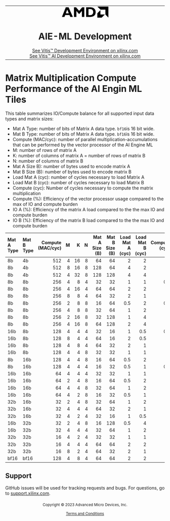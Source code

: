 <table class="sphinxhide" width="100%">
 <tr width="100%">
    <td align="center"><img src="https://raw.githubusercontent.com/Xilinx/Image-Collateral/main/xilinx-logo.png" width="30%"/><h1>AIE-ML Development</h1>
    <a href="https://www.xilinx.com/products/design-tools/vitis.html">See Vitis™ Development Environment on xilinx.com</br></a>
    <a href="https://www.xilinx.com/products/design-tools/vitis/vitis-ai.html">See Vitis™ AI Development Environment on xilinx.com</br></a>
    </td>
 </tr>
</table>

# Matrix Multiplication Compute Performance of the AI Engin ML Tiles

This table summarizes IO/Compute balance for all supported input data types and matrix sizes:

- Mat A Type: number of bits of Matrix A data type. `bf16`is 16 bit wide.
- Mat B Type: number of bits of Matrix A data type. `bf16`is 16 bit wide.
- Compute (MAC/cyc): number of parallel multiplication-accumulations that can be performed by the vector processor of the AI Engine ML
- M: number of rows of matrix A
- K: number of columns of matrix A = number of rows of matrix B
- N: number of columns of matrix B
- Mat A Size B): number of bytes used to encode matrix A
- Mat B Size (B): number of bytes used to encode matrix B
- Load Mat A (cyc): number of cycles necessary to load Matrix A
- Load Mat B (cyc): number of cycles necessary to load Matrix B
- Compute (cyc): Number of cycles necessary to compute the matrix multiplication
- Compute (%): Efficiency of the vector processor usage compared to the max of IO and compute burden
- IO A (%): Efficiency of the matrix A load  compared to the the max IO and compute burden
- IO B (%): Efficiency of the matrix B load  compared to the the max IO and compute burden


| Mat A Type   | Mat B Type   |     Compute (MAC/cyc) |   M |   K |   N |   Mat A Size (B) |   Mat B Size (B) |   Load Mat A (cyc) |   Load Mat B (cyc) |   Compute (cyc) |   Compute (%) |   IO A % |   IO B % |
|:-------------|:-------------|----------------------:|----------------:|------------:|----------------:|-------------:|-------------:|-------------:|-------------:|----------:|----------:|-------:|-------:|
| 8b           | 4b           |                   512 |               4 |          16 |               8 |           64 |           64 |          2   |          2   |       1   |      0.5  |  1     |   1    |
| 8b           | 4b           |                   512 |               8 |          16 |               8 |          128 |           64 |          4   |          2   |       2   |      0.5  |  1     |   0.5  |
| 8b           | 4b           |                   512 |               4 |          32 |               8 |          128 |          128 |          4   |          4   |       2   |      0.5  |  1     |   1    |
| 8b           | 8b           |                   256 |               4 |           8 |               4 |           32 |           32 |          1   |          1   |       0.5 |      0.5  |  1     |   1    |
| 8b           | 8b           |                   256 |               4 |          16 |               4 |           64 |           64 |          2   |          2   |       1   |      0.5  |  1     |   1    |
| 8b           | 8b           |                   256 |               8 |           8 |               4 |           64 |           32 |          2   |          1   |       1   |      0.5  |  1     |   0.5  |
| 8b           | 8b           |                   256 |               2 |           8 |               8 |           16 |           64 |          0.5 |          2   |       0.5 |      0.25 |  0.25  |   1    |
| 8b           | 8b           |                   256 |               4 |           8 |               8 |           32 |           64 |          1   |          2   |       1   |      0.5  |  0.5   |   1    |
| 8b           | 8b           |                   256 |               2 |          16 |               8 |           32 |          128 |          1   |          4   |       1   |      0.25 |  0.25  |   1    |
| 8b           | 8b           |                   256 |               4 |          16 |               8 |           64 |          128 |          2   |          4   |       2   |      0.5  |  0.5   |   1    |
| 16b          | 8b           |                   128 |               4 |           4 |               4 |           32 |           16 |          1   |          0.5 |       0.5 |      0.5  |  1     |   0.5  |
| 16b          | 8b           |                   128 |               8 |           4 |               4 |           64 |           16 |          2   |          0.5 |       1   |      0.5  |  1     |   0.25 |
| 16b          | 8b           |                   128 |               4 |           8 |               4 |           64 |           32 |          2   |          1   |       1   |      0.5  |  1     |   0.5  |
| 16b          | 8b           |                   128 |               4 |           4 |               8 |           32 |           32 |          1   |          1   |       1   |      1    |  1     |   1    |
| 8b           | 16b          |                   128 |               4 |           4 |               8 |           16 |           64 |          0.5 |          2   |       1   |      0.5  |  0.25  |   1    |
| 8b           | 16b          |                   128 |               4 |           4 |               4 |           16 |           32 |          0.5 |          1   |       0.5 |      0.5  |  0.5   |   1    |
| 16b          | 16b          |                    64 |               4 |           4 |               4 |           32 |           32 |          1   |          1   |       1   |      1    |  1     |   1    |
| 16b          | 16b          |                    64 |               2 |           4 |               8 |           16 |           64 |          0.5 |          2   |       1   |      0.5  |  0.25  |   1    |
| 16b          | 16b          |                    64 |               4 |           4 |               8 |           32 |           64 |          1   |          2   |       2   |      1    |  0.5   |   1    |
| 16b          | 16b          |                    64 |               4 |           2 |               8 |           16 |           32 |          0.5 |          1   |       1   |      1    |  0.5   |   1    |
| 32b          | 16b          |                    32 |               2 |           4 |               8 |           32 |           64 |          1   |          2   |       2   |      1    |  0.5   |   1    |
| 32b          | 16b          |                    32 |               4 |           4 |               4 |           64 |           32 |          2   |          1   |       2   |      1    |  1     |   0.5  |
| 32b          | 16b          |                    32 |               4 |           2 |               4 |           32 |           16 |          1   |          0.5 |       1   |      1    |  1     |   0.5  |
| 16b          | 32b          |                    32 |               2 |           4 |               8 |           16 |          128 |          0.5 |          4   |       2   |      0.5  |  0.125 |   1    |
| 16b          | 32b          |                    32 |               4 |           4 |               4 |           32 |           64 |          1   |          2   |       2   |      1    |  0.5   |   1    |
| 32b          | 32b          |                    16 |               4 |           2 |               4 |           32 |           32 |          1   |          1   |       2   |      1    |  0.5   |   0.5  |
| 32b          | 32b          |                    16 |               4 |           4 |               4 |           64 |           64 |          2   |          2   |       4   |      1    |  0.5   |   0.5  |
| 32b          | 32b          |                    16 |               8 |           2 |               4 |           64 |           32 |          2   |          1   |       4   |      1    |  0.5   |   0.25 |
| bf16         | bf16         |                   128 |               4 |           8 |               4 |           64 |           64 |          2   |          2   |       1   |      0.5  |  1     |   1    |

## Support

GitHub issues will be used for tracking requests and bugs. For questions, go to [support.xilinx.com](https://support.xilinx.com/).

<p class="sphinxhide" align="center"><sub>Copyright © 2023 Advanced Micro Devices, Inc.</sub></p>

<p class="sphinxhide" align="center"><sup><a href="https://www.amd.com/en/corporate/copyright">Terms and Conditions</a></sup></p>
